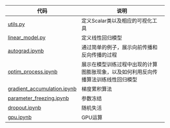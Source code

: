 
|代码|说明|
|---|---|
|[utils.py](utils.py)| 定义Scalar类以及相应的可视化工具 |
|[linear_model.py](linear_model.py)| 定义线性回归模型 |
|[autograd.ipynb](autograd.ipynb)| 通过简单的例子，展示向前传播和反向传播的过程 |
|[optim_process.ipynb](optim_process.ipynb)| 展示在模型训练过程中出现的计算图膨胀现象，以及如何利用反向传播算法训练线性回归模型 |
|[gradient_accumulation.ipynb](gradient_accumulation.ipynb)| 梯度累积算法 |
|[parameter_freezing.ipynb](parameter_freezing.ipynb)| 参数冻结 |
|[dropout.ipynb](dropout.ipynb)| 随机失活 |
|[gpu.ipynb](gpu.ipynb)| GPU运算 |




